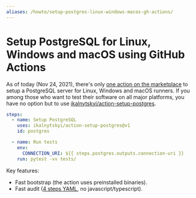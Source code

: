 ```yaml
---
aliases: /howto/setup-postgres-linux-windows-macos-gh-actions/
---
```


Setup PostgreSQL for Linux, Windows and macOS using GitHub Actions
==================================================================

As of today (Nov 24, 2021), there's only [one action on the marketplace][0] to
setup a PostgreSQL server for Linux, Windows and macOS runners. If you among
those who want to test their software on all major platforms, you have no
option but to use [ikalnytskyi/action-setup-postgres][1].

```yaml
steps:
  - name: Setup PostgreSQL
    uses: ikalnytskyi/action-setup-postgres@v1
    id: postgres

  - name: Run tests
    env:
      CONNECTION_URI: ${{ steps.postgres.outputs.connection-uri }}
    run: pytest -vv tests/
```

Key features:

* Fast bootstrap (the action uses preinstalled binaries).
* Fast audit ([4 steps YAML][2], no javascript/typescript).

[0]: https://github.com/marketplace/actions/setup-postgresql-for-linux-macos-windows
[1]: https://github.com/ikalnytskyi/action-setup-postgres
[2]: https://github.com/ikalnytskyi/action-setup-postgres/blob/v1/action.yml
